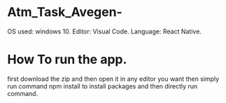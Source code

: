 # Atm_Task_Avegen-
OS used: windows 10.
Editor: Visual Code.
Language: React Native.
# How To run the app.
first download the zip and then open it in any editor you want then simply run command npm install to install packages and then directly run command.
